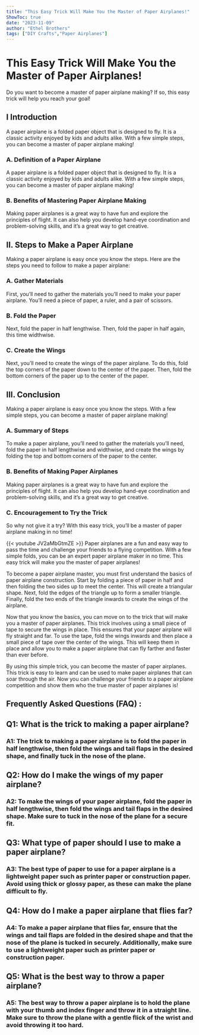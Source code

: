 ```yaml
---
title: "This Easy Trick Will Make You the Master of Paper Airplanes!"
ShowToc: true 
date: "2023-11-09"
author: "Ethel Brothers" 
tags: ["DIY Crafts","Paper Airplanes"]
---
```

# This Easy Trick Will Make You the Master of Paper Airplanes!

Do you want to become a master of paper airplane making? If so, this easy trick will help you reach your goal!

## I Introduction 

A paper airplane is a folded paper object that is designed to fly. It is a classic activity enjoyed by kids and adults alike. With a few simple steps, you can become a master of paper airplane making! 

### A. Definition of a Paper Airplane 

A paper airplane is a folded paper object that is designed to fly. It is a classic activity enjoyed by kids and adults alike. With a few simple steps, you can become a master of paper airplane making! 

### B. Benefits of Mastering Paper Airplane Making

Making paper airplanes is a great way to have fun and explore the principles of flight. It can also help you develop hand-eye coordination and problem-solving skills, and it’s a great way to get creative. 

## II. Steps to Make a Paper Airplane 

Making a paper airplane is easy once you know the steps. Here are the steps you need to follow to make a paper airplane: 

### A. Gather Materials 

First, you’ll need to gather the materials you’ll need to make your paper airplane. You’ll need a piece of paper, a ruler, and a pair of scissors. 

### B. Fold the Paper 

Next, fold the paper in half lengthwise. Then, fold the paper in half again, this time widthwise. 

### C. Create the Wings 

Next, you’ll need to create the wings of the paper airplane. To do this, fold the top corners of the paper down to the center of the paper. Then, fold the bottom corners of the paper up to the center of the paper. 

## III. Conclusion 

Making a paper airplane is easy once you know the steps. With a few simple steps, you can become a master of paper airplane making! 

### A. Summary of Steps 

To make a paper airplane, you’ll need to gather the materials you’ll need, fold the paper in half lengthwise and widthwise, and create the wings by folding the top and bottom corners of the paper to the center. 

### B. Benefits of Making Paper Airplanes 

Making paper airplanes is a great way to have fun and explore the principles of flight. It can also help you develop hand-eye coordination and problem-solving skills, and it’s a great way to get creative. 

### C. Encouragement to Try the Trick 

So why not give it a try? With this easy trick, you’ll be a master of paper airplane making in no time!

{{< youtube JV2aMbGtmZE >}} 
Paper airplanes are a fun and easy way to pass the time and challenge your friends to a flying competition. With a few simple folds, you can be an expert paper airplane maker in no time. This easy trick will make you the master of paper airplanes!

To become a paper airplane master, you must first understand the basics of paper airplane construction. Start by folding a piece of paper in half and then folding the two sides up to meet the center. This will create a triangular shape. Next, fold the edges of the triangle up to form a smaller triangle. Finally, fold the two ends of the triangle inwards to create the wings of the airplane.

Now that you know the basics, you can move on to the trick that will make you a master of paper airplanes. This trick involves using a small piece of tape to secure the wings in place. This ensures that your paper airplane will fly straight and far. To use the tape, fold the wings inwards and then place a small piece of tape over the center of the wings. This will keep them in place and allow you to make a paper airplane that can fly farther and faster than ever before.

By using this simple trick, you can become the master of paper airplanes. This trick is easy to learn and can be used to make paper airplanes that can soar through the air. Now you can challenge your friends to a paper airplane competition and show them who the true master of paper airplanes is!

## Frequently Asked Questions (FAQ) :
<h2>Q1: What is the trick to making a paper airplane?</h2>

<h3>A1: The trick to making a paper airplane is to fold the paper in half lengthwise, then fold the wings and tail flaps in the desired shape, and finally tuck in the nose of the plane.</h3>

<h2>Q2: How do I make the wings of my paper airplane?</h2>

<h3>A2: To make the wings of your paper airplane, fold the paper in half lengthwise, then fold the wings and tail flaps in the desired shape. Make sure to tuck in the nose of the plane for a secure fit.</h3>

<h2>Q3: What type of paper should I use to make a paper airplane?</h2>

<h3>A3: The best type of paper to use for a paper airplane is a lightweight paper such as printer paper or construction paper. Avoid using thick or glossy paper, as these can make the plane difficult to fly.</h3>

<h2>Q4: How do I make a paper airplane that flies far?</h2>

<h3>A4: To make a paper airplane that flies far, ensure that the wings and tail flaps are folded in the desired shape and that the nose of the plane is tucked in securely. Additionally, make sure to use a lightweight paper such as printer paper or construction paper.</h3>

<h2>Q5: What is the best way to throw a paper airplane?</h2>

<h3>A5: The best way to throw a paper airplane is to hold the plane with your thumb and index finger and throw it in a straight line. Make sure to throw the plane with a gentle flick of the wrist and avoid throwing it too hard.</h3>



